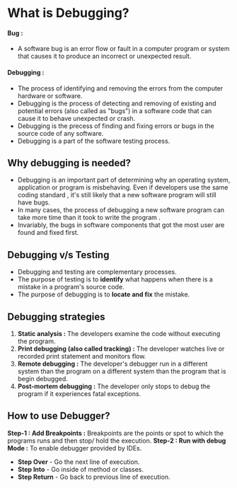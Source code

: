 # What is Debugging?

#### Bug : 
- A software bug is an error flow or fault in a computer program or system that causes it to produce an incorrect or unexpected result.

#### Debugging :
- The process of identifying and removing the errors from the computer hardware or software.
- Debugging is the process of detecting and removing of existing and potential errors (also called as "bugs") in a software code that can cause it to behave unexpected or crash.
- Debugging is the precess of finding and fixing errors or bugs in the source code of any software.
- Debugging is a part of the software testing process.

## Why debugging is  needed?
- Debugging is an important part of determining why an operating system, application or program is misbehaving. Even if developers use the same coding standard , it's still likely that a new software program will still have bugs.
- In many cases, the process of debugging a new software program can take more time than it took to write the program .
- Invariably, the bugs in software components that got the most user are found and fixed first.

## Debugging v/s Testing
- Debugging and testing are complementary processes. 
- The purpose of testing is to **identify** what happens when there is a mistake in a program's source code.
- The purpose of debugging is to **locate and fix** the mistake.

## Debugging strategies
1. **Static analysis :** The developers examine the code without executing the program.
2. **Print debugging (also called tracking) :** The developer watches live or recorded print statement and monitors flow.
3. **Remote debugging :** The developer's debugger run in a different system than the program on a different system than the program that is begin debugged.
4. **Post-mortem debugging :** The developer only stops to debug the program if it experiences fatal exceptions.

## How to use Debugger?
**Step-1 : Add Breakpoints :** Breakpoints are the points or spot to which the programs runs and then stop/ hold the execution.
**Step-2 : Run with debug Mode :** To enable debugger provided by IDEs.

- **Step Over** - Go the next line of execution.
- **Step Into** - Go inside of method or classes.
- **Step Return** - Go back to previous line of execution.





